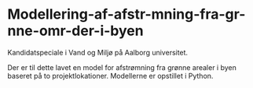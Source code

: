 # Modellering-af-afstr-mning-fra-gr-nne-omr-der-i-byen
Kandidatspeciale i Vand og Miljø på Aalborg universitet.

Der er til dette lavet en model for afstrømning fra grønne arealer i byen baseret på to projektlokationer. Modellerne er opstillet i Python.
